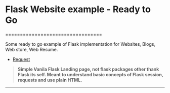 # Flask Website example - Ready to Go
=================================



Some ready to go example of Flask implementation for Websites, Blogs, Web store, Web Resume.


- [Request](https://github.com/Koubae/Flask_Recipies/tree/master/flask_website_examples/01-request)

> **Simple Vanila Flask Landing page, not flask packages other thank Flask its self. Meant to understand basic concepts of Flask session, requests and use plain HTML.**

--------------------------------------------------------------------------------------------
